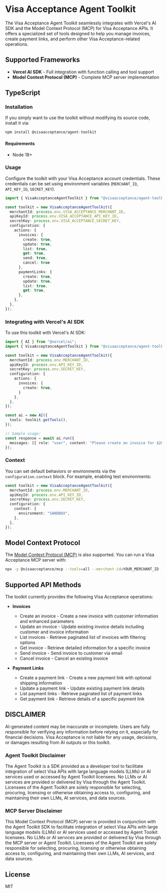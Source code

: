 # Visa Acceptance Agent Toolkit

The Visa Acceptance Agent Toolkit seamlessly integrates with Vercel's AI SDK and the Model Context Protocol (MCP) for Visa Acceptance APIs. It offers a specialized set of tools designed to help you manage invoices, create payment links, and perform other Visa Acceptance-related operations.

## Supported Frameworks

- **Vercel AI SDK** - Full integration with function calling and tool support
- **Model Context Protocol (MCP)** - Complete MCP server implementation
## TypeScript

### Installation

If you simply want to use the toolkit without modifying its source code, install it via:

```sh
npm install @visaacceptance/agent-toolkit
```

#### Requirements

- Node 18+

### Usage

Configure the toolkit with your Visa Acceptance account credentials. These credentials can be set using environment variables (`MERCHANT_ID`, `API_KEY_ID`, `SECRET_KEY`).

```typescript
import { VisaAcceptanceAgentToolkit } from "@visaacceptance/agent-toolkit/ai-sdk";

const toolkit = new VisaAcceptanceAgentToolkit({
  merchantId: process.env.VISA_ACCEPTANCE_MERCHANT_ID,
  apiKeyId: process.env.VISA_ACCEPTANCE_API_KEY_ID,
  secretKey: process.env.VISA_ACCEPTANCE_SECRET_KEY,
  configuration: {
    actions: {
      invoices: {
        create: true,
        update: true,
        list: true,
        get: true,
        send: true,
        cancel: true
      },
      paymentLinks: {
        create: true,
        update: true,
        list: true,
        get: true,
      },
    },
  },
});
```

### Integrating with Vercel's AI SDK

To use this toolkit with Vercel's AI SDK:

```typescript
import { AI } from "@vercel/ai";
import { VisaAcceptanceAgentToolkit } from "@visaacceptance/agent-toolkit/ai-sdk";

const toolkit = new VisaAcceptanceAgentToolkit({
  merchantId: process.env.MERCHANT_ID,
  apiKeyId: process.env.API_KEY_ID,
  secretKey: process.env.SECRET_KEY,
  configuration: {
    actions: {
      invoices: {
        create: true,
      }
    },
  },
});

const ai = new AI({
  tools: toolkit.getTools(),
});

// Sample usage:
const response = await ai.run({
  messages: [{ role: "user", content: "Please create an invoice for $200" }],
});
```

### Context

You can set default behaviors or environments via the `configuration.context` block. For example, enabling test environments:

```typescript
const toolkit = new VisaAcceptanceAgentToolkit({
  merchantId: process.env.MERCHANT_ID,
  apiKeyId: process.env.API_KEY_ID,
  secretKey: process.env.SECRET_KEY,
  configuration: {
    context: {
      environment: "SANDBOX",
    },
  },
});
```

## Model Context Protocol

The [Model Context Protocol (MCP)](https://modelcontextprotocol.com/) is also supported. You can run a Visa Acceptance MCP server with:

```bash
npx -y @visaacceptance/mcp --tools=all --merchant-id=YOUR_MERCHANT_ID --api-key-id=YOUR_API_KEY_ID --secret-key=YOUR_SECRET_KEY
```


## Supported API Methods

The toolkit currently provides the following Visa Acceptance operations:

- **Invoices**
  - Create an invoice - Create a new invoice with customer information and enhanced parameters
  - Update an invoice - Update existing invoice details including customer and invoice information
  - List invoices - Retrieve paginated list of invoices with filtering options
  - Get invoice - Retrieve detailed information for a specific invoice
  - Send invoice - Send invoice to customer via email
  - Cancel invoice - Cancel an existing invoice

- **Payment Links**
  - Create a payment link - Create a new payment link with optional shipping information
  - Update a payment link - Update existing payment link details
  - List payment links - Retrieve paginated list of payment links
  - Get payment link - Retrieve details of a specific payment link


## DISCLAIMER
AI-generated content may be inaccurate or incomplete. Users are fully responsible for verifying any information before relying on it, especially for financial decisions. Visa Acceptance is not liable for any usage, decisions, or damages resulting from AI outputs or this toolkit.

### Agent Toolkit Disclaimer
The Agent Toolkit is a SDK provided as a developer tool to facilitate integration of select Visa APIs with large language models (LLMs) or AI services used or accessed by Agent Toolkit licensees. No LLMs or AI services are provided or delivered by Visa through the Agent Toolkit. Licensees of the Agent Toolkit are solely responsible for selecting, procuring, licensing or otherwise obtaining access to, configuring, and maintaining their own LLMs, AI services, and data sources.

### MCP Server Disclaimer
This  Model Context Protocol (MCP) server is  provided in conjunction with the Agent Toolkit SDK to facilitate integration of select Visa APIs with large language models (LLMs) or AI services used or accessed by Agent Toolkit licensees. No LLMs or AI services are provided or delivered by Visa through the MCP server or Agent Toolkit. Licensees of the Agent Toolkit are solely responsible for selecting, procuring, licensing or otherwise obtaining access to, configuring, and maintaining their own LLMs, AI services, and data sources.


## License

MIT
